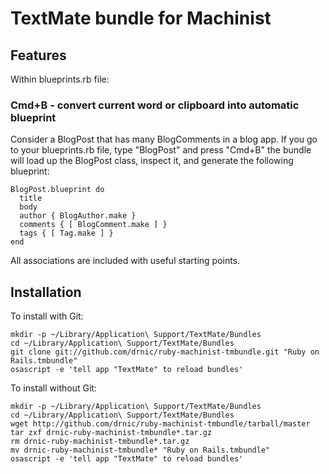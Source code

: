 # TextMate bundle for Machinist

## Features

Within blueprints.rb file:

### Cmd+B - convert current word or clipboard into automatic blueprint

Consider a BlogPost that has many BlogComments in a blog app. If you go to your blueprints.rb file, type "BlogPost" and press "Cmd+B" the bundle will load up the BlogPost class, inspect it, and generate the following blueprint:

    BlogPost.blueprint do
      title
      body
      author { BlogAuthor.make }
      comments { [ BlogComment.make ] }
      tags { [ Tag.make ] }
    end

All associations are included with useful starting points.

## Installation

To install with Git:

    mkdir -p ~/Library/Application\ Support/TextMate/Bundles
    cd ~/Library/Application\ Support/TextMate/Bundles
    git clone git://github.com/drnic/ruby-machinist-tmbundle.git "Ruby on Rails.tmbundle"
    osascript -e 'tell app "TextMate" to reload bundles'


To install without Git:

    mkdir -p ~/Library/Application\ Support/TextMate/Bundles
    cd ~/Library/Application\ Support/TextMate/Bundles
    wget http://github.com/drnic/ruby-machinist-tmbundle/tarball/master
    tar zxf drnic-ruby-machinist-tmbundle*.tar.gz
    rm drnic-ruby-machinist-tmbundle*.tar.gz
    mv drnic-ruby-machinist-tmbundle* "Ruby on Rails.tmbundle"
    osascript -e 'tell app "TextMate" to reload bundles'
